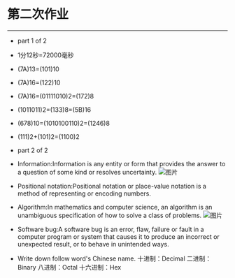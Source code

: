 第二次作业
======
---
* part 1 of 2
* 1分12秒=72000毫秒
* (7A)13=(101)10
* (7A)16=(122)10
* (7A)16=(01111010)2=(172)8
* (1011011)2=(133)8=(5B)16
* (678)10=(1010100110)2=(1246)8
* (111)2+(101)2=(1100)2

* part 2 of 2
* Information:Information is any entity or form that provides the answer to a question of some kind or resolves uncertainty.
![图片](http://www.logozj.com/uploads/allimg/091011/094JT193-0.jpg)

* Positional notation:Positional notation or place-value notation is a method of representing or encoding numbers. 

* Algorithm:In mathematics and computer science, an algorithm is an unambiguous specification of how to solve a class of problems. 
![图片](http://jbcdn2.b0.upaiyun.com/2014/10/9184208f96827c412ab7d3570590ef76.jpg)

* Software bug:A software bug is an error, flaw, failure or fault in a computer program or system that causes it to produce an incorrect or unexpected result, or to behave in unintended ways. 

* Write down follow word's Chinese name.
十进制：Decimal
二进制：Binary
八进制：Octal
十六进制：Hex